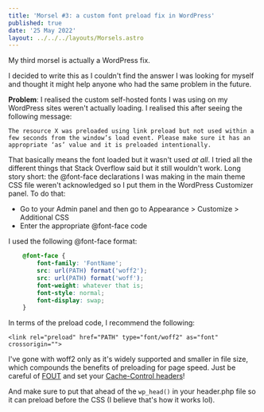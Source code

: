 ```yaml
---
title: 'Morsel #3: a custom font preload fix in WordPress'
published: true
date: '25 May 2022'
layout: ../../../layouts/Morsels.astro
---
```


My third morsel is actually a WordPress fix.

I decided to write this as I couldn't find the answer I was looking for myself and thought it might help anyone who had the same problem in the future.

**Problem**: I realised the custom self-hosted fonts I was using on my WordPress sites weren't actually loading. I realised this after seeing the following message: 

```The resource X was preloaded using link preload but not used within a few seconds from the window’s load event. Please make sure it has an appropriate ‘as’ value and it is preloaded intentionally.```

That basically means the font loaded but it wasn't used _at all_. I tried all the different things that Stack Overflow said but it still wouldn't work. Long story short: the @font-face declarations I was making in the main theme CSS file weren't acknowledged so I put them in the WordPress Customizer panel. To do that:

* Go to your Admin panel and then go to Appearance > Customize > Additional CSS
* Enter the appropriate @font-face code

I used the following @font-face format:

```css
	@font-face {
		font-family: 'FontName';
		src: url(PATH) format('woff2');
		src: url(PATH) format('woff');
		font-weight: whatever that is;
		font-style: normal;
		font-display: swap;
	}
```

In terms of the preload code, I recommend the following:

```<link rel="preload" href="PATH" type="font/woff2" as="font" crossorigin="">```

I've gone with woff2 only as it's widely supported and smaller in file size, which compounds the benefits of preloading for page speed. Just be careful of [FOUT](https://fonts.google.com/knowledge/glossary/fout) and set your [Cache-Control headers](https://developer.mozilla.org/en-US/docs/Web/HTTP/Headers/Cache-Control)!

And make sure to put that ahead of the ```wp_head()``` in your header.php file so it can preload before the CSS (I believe that's how it works lol).